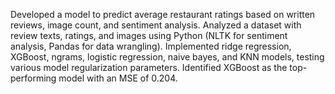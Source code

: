 Developed a model to predict average restaurant ratings based on written reviews, image count, and sentiment analysis.
Analyzed a dataset with review texts, ratings, and images using Python (NLTK for sentiment analysis, Pandas for data wrangling). Implemented ridge regression, XGBoost, ngrams, logistic regression, naive bayes, and KNN models, testing various model regularization parameters. 
Identified XGBoost as the top-performing model with an MSE of 0.204.
